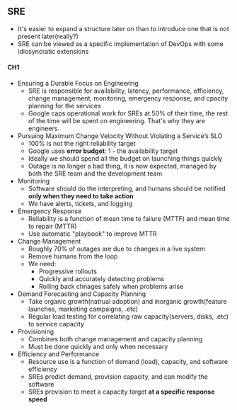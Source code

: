 ## SRE

* It's easier to expand a structure later on than to introduce one that is not present later(really?)
* SRE can be viewed as a specific implementation of DevOps with some idiosyncratic extensions

#### CH1

* Ensuring a Durable Focus on Engineering
  * SRE is responsible for availability, latency, performance, efficiency, change management, monitoring, emergency response, and cpacity planning for the services
  * Google caps operational work for SREs at 50% of their time, the rest of the time will be spent on engineering. That's why they are engineers.
* Pursuing Maximum Change Velocity Without Violating a Service’s SLO
  * 100% is not the right reliability target
  * Google uses **error budget**: 1 - the availability target
  * Ideally we should spend all the budget on launching things quickly
  * Outage is no longer a bad thing, it is now expected, managed by both the SRE team and the development team
* Monitoring
  * Software should do the interpreting, and humans should be notified **only when they need to take action**
  * We have alerts, tickets, and logging
* Emergency Response
  * Reliability is a function of mean time to failure (MTTF) and mean time to repair (MTTR)
  * Use automatic "playbook" to improve MTTR
* Change Management
  * Roughly 70% of outages are due to changes in a live system
  * Remove humans from the loop
  * We need:
    * Progressive rollouts
    * Quickly and accurately detecting problems
    * Rolling back chnages safely when problems arise
* Demand Forecasting and Capacity Planning
  * Take organic growth(natrual adoption) and inorganic growth(feature launches, marketing campaigns, .etc)
  * Regular load testing for correlating raw capacity(servers, disks, .etc) to service capacity
* Provisioning
  * Combines both change management and capacity planning
  * Must be done quickly and only when necessary
* Efficiency and Performance
  * Resource use is a function of demand (load), capacity, and software efficiency
  * SREs predict demand, provision capacity, and can modify the software
  *  SREs provision to meet a capacity target **at a specific response speed**
